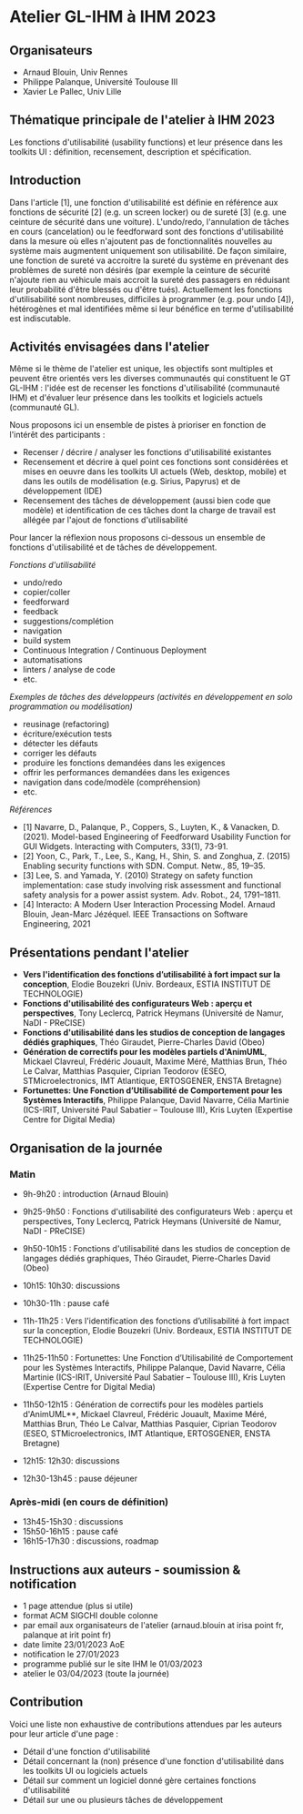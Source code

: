 
# Atelier GL-IHM à IHM 2023

## Organisateurs

- Arnaud Blouin, Univ Rennes
- Philippe Palanque, Université Toulouse III
- Xavier Le Pallec, Univ Lille

## Thématique principale de l'atelier à IHM 2023

Les fonctions d'utilisabilité (usability functions) et leur présence dans les toolkits UI : définition, recensement, description et spécification.  






## Introduction
Dans l'article [1], une fonction d'utilisabilité est définie en référence aux fonctions de sécurité [2] (e.g. un screen locker) ou de sureté [3] (e.g. une ceinture de sécurité dans une voiture). L'undo/redo, l'annulation de tâches en cours (cancelation) ou le feedforward sont des fonctions d'utilisabilité dans la mesure où elles n'ajoutent pas de fonctionnalités nouvelles au système mais augmentent uniquement son utilisabilité. De façon similaire, une fonction de sureté va accroitre la sureté du système en prévenant des problèmes de sureté non désirés (par exemple la ceinture de sécurité n'ajoute rien au véhicule mais accroit la sureté des passagers en réduisant leur probabilité d'être blessés ou d'être tués).
Actuellement les fonctions d'utilisabilité sont nombreuses, difficiles à programmer (e.g. pour undo [4]), hétérogènes et mal identifiées même si leur bénéfice en terme d'utilisabilité est indiscutable. 



## Activités envisagées dans l'atelier
Même si le thème de l'atelier est unique, les objectifs sont multiples et peuvent être orientés vers les diverses communautés qui constituent le GT GL-IHM : l'idée est de recenser les fonctions d'utilisabilité (communauté IHM) et d'évaluer leur présence dans les toolkits et logiciels actuels (communauté GL).

Nous proposons ici un ensemble de pistes à prioriser en fonction de l'intérêt des participants : 
-  Recenser / décrire / analyser les fonctions d'utilisabilité existantes 
-  Recensement et décrire à quel point ces fonctions sont considérées et mises en oeuvre dans les toolkits UI actuels (Web, desktop, mobile) et dans les outils de modélisation (e.g. Sirius, Papyrus) et de développement (IDE)
- Recensement des tâches de développement (aussi bien code que modèle) et identification de ces tâches dont la charge de travail est allégée par l'ajout de fonctions d'utilisabilité 


Pour lancer la réflexion nous proposons ci-dessous un ensemble de fonctions d'utilisabilité et de tâches de développement. 

*Fonctions d'utilisabilité*
- undo/redo
- copier/coller
- feedforward
- feedback
- suggestions/complétion
- navigation
- build system 
- Continuous Integration / Continuous Deployment
- automatisations
- linters / analyse de code
- etc.

*Exemples de tâches des développeurs (activités en développement en solo programmation ou modélisation)*
- reusinage (refactoring)
- écriture/exécution tests
- détecter les défauts
- corriger les défauts 
- produire les fonctions demandées dans les exigences 
- offrir les performances demandées dans les exigences
- navigation dans code/modèle (compréhension)
- etc.

*Références*
- [1] Navarre, D., Palanque, P., Coppers, S., Luyten, K., & Vanacken, D. (2021). Model-based Engineering of Feedforward Usability Function for GUI Widgets.  Interacting with Computers, 33(1), 73-91.
- [2] Yoon, C., Park, T., Lee, S., Kang, H., Shin, S. and Zonghua, Z. (2015) Enabling security functions with SDN. Comput. Netw., 85, 19–35. 
- [3] Lee, S. and Yamada, Y. (2010) Strategy on safety function implementation: case study involving risk assessment and functional safety analysis for a power assist system. Adv. Robot., 24, 1791–1811.
- [4] Interacto: A Modern User Interaction Processing Model. Arnaud Blouin, Jean-Marc Jézéquel. IEEE Transactions on Software Engineering, 2021


## Présentations pendant l'atelier


- **Vers l'identification des fonctions d’utilisabilité à fort impact sur la conception**, Elodie Bouzekri (Univ. Bordeaux, ESTIA INSTITUT DE TECHNOLOGIE)
- **Fonctions d'utilisabilité des configurateurs Web : aperçu et perspectives**, Tony Leclercq, Patrick Heymans (Université de Namur, NaDI - PReCISE)
- **Fonctions d'utilisabilité dans les studios de conception de langages dédiés graphiques**, Théo Giraudet, Pierre-Charles David (Obeo)
- **Génération de correctifs pour les modèles partiels d'AnimUML**, Mickael Clavreul, Frédéric Jouault, Maxime Méré, Matthias Brun, Théo Le Calvar, Matthias Pasquier, Ciprian Teodorov (ESEO, STMicroelectronics, IMT Atlantique, ERTOSGENER, ENSTA Bretagne)
- **Fortunettes: Une Fonction d’Utilisabilité de Comportement pour les Systèmes Interactifs**, Philippe Palanque, David Navarre, Célia Martinie (ICS-IRIT, Université Paul Sabatier – Toulouse III), Kris Luyten (Expertise Centre for Digital Media)

## Organisation de la journée

### Matin

- 9h-9h20 : introduction (Arnaud Blouin)
- 9h25-9h50 : Fonctions d'utilisabilité des configurateurs Web : aperçu et perspectives, Tony Leclercq, Patrick Heymans (Université de Namur, NaDI - PReCISE)
- 9h50-10h15 : Fonctions d'utilisabilité dans les studios de conception de langages dédiés graphiques, Théo Giraudet, Pierre-Charles David (Obeo)
- 10h15: 10h30: discussions

- 10h30-11h : pause café

- 11h-11h25 : Vers l'identification des fonctions d’utilisabilité à fort impact sur la conception, Elodie Bouzekri (Univ. Bordeaux, ESTIA INSTITUT DE TECHNOLOGIE)
- 11h25-11h50 : Fortunettes: Une Fonction d’Utilisabilité de Comportement pour les Systèmes Interactifs, Philippe Palanque, David Navarre, Célia Martinie (ICS-IRIT, Université Paul Sabatier – Toulouse III), Kris Luyten (Expertise Centre for Digital Media)
- 11h50-12h15 : Génération de correctifs pour les modèles partiels d'AnimUML**, Mickael Clavreul, Frédéric Jouault, Maxime Méré, Matthias Brun, Théo Le Calvar, Matthias Pasquier, Ciprian Teodorov (ESEO, STMicroelectronics, IMT Atlantique, ERTOSGENER, ENSTA Bretagne)
- 12h15: 12h30: discussions

- 12h30-13h45 : pause déjeuner


### Après-midi (en cours de définition)

- 13h45-15h30 : discussions
- 15h50-16h15 : pause café
- 16h15-17h30 : discussions, roadmap


## Instructions aux auteurs - soumission & notification

- 1 page attendue (plus si utile)
- format ACM SIGCHI double colonne 
- par email aux organisateurs de l'atelier (arnaud.blouin at irisa point fr, palanque at irit point fr)
- date limite 23/01/2023 AoE
- notification le 27/01/2023
- programme publié sur le site IHM le 01/03/2023
- atelier le 03/04/2023 (toute la journée)



## Contribution

Voici une liste non exhaustive de contributions attendues par les auteurs pour leur article d'une page :
- Détail d'une fonction d'utilisabilité
- Détail concernant la (non) présence d'une fonction d'utilisabilité dans les toolkits UI ou logiciels actuels
- Détail sur comment un logiciel donné gère certaines fonctions d'utilisabilité
- Détail sur une ou plusieurs tâches de développement
